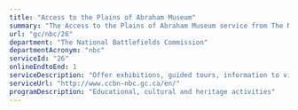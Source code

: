 ```yaml
---
title: "Access to the Plains of Abraham Museum"
summary: "The Access to the Plains of Abraham Museum service from The National Battlefields Commission is available end-to-end online, according to the GC Service Inventory."
url: "gc/nbc/26"
department: "The National Battlefields Commission"
departmentAcronym: "nbc"
serviceId: "26"
onlineEndtoEnd: 1
serviceDescription: "Offer exhibitions, guided tours, information to visitors"
serviceUrl: "http://www.ccbn-nbc.gc.ca/en/"
programDescription: "Educational, cultural and heritage activities"
---
```

